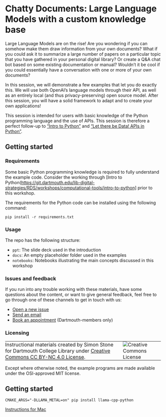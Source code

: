 # Chatty Documents: Large Language Models with a custom knowledge base

Large Language Models are on the rise! Are you wondering if you can somehow make them draw information from your own documents? What if you could ask it to summarize a large number of papers on a particular topic that you have gathered in your personal digital library? Or create a Q&A chat bot based on some existing documentation or manual? Wouldn’t it be cool if you could essentially have a conversation with one or more of your own documents?

In this session, we will demonstrate a few examples that let you do exactly this. We will use both OpenAI’s language models through their API, as well as an entirely local (and thus privacy-preserving) open source model. After this session, you will have a solid framework to adapt and to create your own applications!

This session is intended for users with basic knowledge of the Python programming language and the use of APIs. This session is therefore a perfect follow-up to [“Intro to Python”](https://git.dartmouth.edu/lib-digital-strategies/RDS/workshops/computational-tools/intro-to-python) and [“Let there be Data! APIs in Python”](https://git.dartmouth.edu/lib-digital-strategies/RDS/workshops/computational-tools/apis-in-python).

## Getting started

### Requirements

Some basic Python programming knowledge is required to fully understand the example code. Consider the working through [Intro to Python(https://git.dartmouth.edu/lib-digital-strategies/RDS/workshops/computational-tools/intro-to-python] prior to this workshop.

The requirements for the Python code can be installed using the following command:

```
pip install -r requirements.txt
```

### Usage

The repo has the following structure:

- `ppt`: The slide deck used in the introduction
- `docs`: An empty placeholder folder used in the examples
- `notebooks`: Notebooks illustrating the main concepts discussed in this workshop

### Issues and feedback

If you run into any trouble working with these materials, have some questions about the content, or want to give general feedback, feel free to go through one of these channels to get in touch with us:

- [Open a new issue](https://git.dartmouth.edu/lib-digital-strategies/RDS/workshops/text-analysis/chatty-documents/-/issues)
- [Send an email](mailto:simon.stone@dartmouth.edu)
- [Book an appointment](https://dartgo.org/meetwithsimon) (Dartmouth-members only)

### Licensing

<table>
<tbody>
  <tr>
    <td style="padding:0px;border-width:0px;vertical-align:center">
    Instructional materials created by Simon Stone for Dartmouth College Library under <a href="https://creativecommons.org/licenses/by/4.0/">Creative Commons CC BY-NC 4.0 License</a>.
    </td>
    <td style="padding:0 0 0 1em;border-width:0px;vertical-align:center"><img alt="Creative Commons License" src="https://i.creativecommons.org/l/by/4.0/88x31.png"/></td>
  </tr>
</tbody>
</table>

Except where otherwise noted, the example programs are made available under the OSI-approved MIT license.




## Getting started




```
CMAKE_ARGS="-DLLAMA_METAL=on" pip install llama-cpp-python
```

[Instructions for Mac](https://github.com/abetlen/llama-cpp-python/blob/main/docs/install/macos.md)
